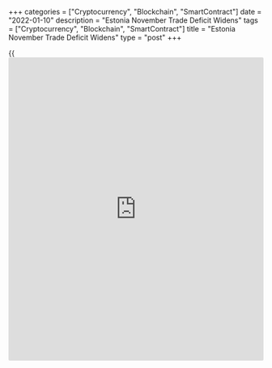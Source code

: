 +++
categories = ["Cryptocurrency", "Blockchain", "SmartContract"]
date = "2022-01-10"
description = "Estonia November Trade Deficit Widens"
tags = ["Cryptocurrency", "Blockchain", "SmartContract"]
title = "Estonia November Trade Deficit Widens"
type = "post"
+++

{{<iframe id="large-banner" src="https://www.bounty.group/#slide=11.0" width="100%" height="600" scrolling="no" style="border: 0px solid rgb(216, 221, 230); border-radius: 3px;">}}

Estonia's trade deficit widened in November from a year ago, figures
from Statistics Estonia showed on Monday.

The trade deficit rose to EUR 149 million in November from EUR 58
million in the same month last year. In October, the trade deficit was
EUR 162 million.

Exports grew 30.0 percent year-on-year in November, following an 18.0
percent rise in October.

Imports rose 36.0 percent yearly in November, after a 32.0 percent
growth in the previous month.

"The exports and imports of goods were at a record high level in
November," Evelin Puura, leading analyst at Statistics Estonia, said.

For comments and feedback [contact](https://www.playgroundfx.com/contact/): editorial@rtt[news](https://www.letsplayfx.com/blog/forex-news-website/).com

[Economic News][1]

 **What parts of the world are seeing the best (and worst) economic
performances lately? Click[here][2] to check out our [Econ Scorecard][2]
and find out! See up-to-the-moment [ranking](https://www.playgroundfx.com/blog/crypto-exchange-ranking/)s for the best and worst
performers in [GDP][3], [unemployment rate][4], [inflation][5] and much
more.**

   1. www.rtt[news](https://www.letsplayfx.com/blog/forex-news-website/).com/Content/EconomicNews.aspx
   2. www.rtt[news](https://www.letsplayfx.com/blog/forex-news-website/).com/economic-scorecard/world-rank/PPI/highest-performance.aspx
   3. www.rtt[news](https://www.letsplayfx.com/blog/forex-news-website/).com/economic-scorecard/world-rank/GDP/highest-performance.aspx
   4. www.rtt[news](https://www.letsplayfx.com/blog/forex-news-website/).com/economic-scorecard/world-rank/unemployment-rate/lowest-performance.aspx
   5. www.rtt[news](https://www.letsplayfx.com/blog/forex-news-website/).com/economic-scorecard/world-rank/CPI/highest-performance.aspx